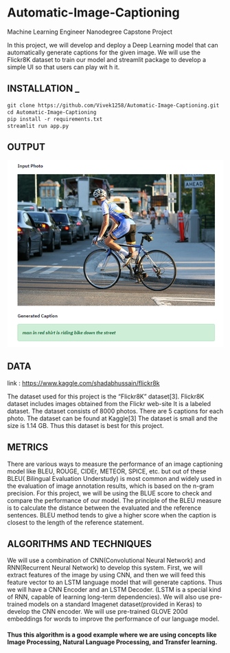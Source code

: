 
# Automatic-Image-Captioning
Machine Learning Engineer Nanodegree Capstone Project

In this project, we will develop and deploy a Deep Learning model that can automatically generate captions for the given image. We will use the Flickr8K dataset to train our model and streamlit package to develop a simple UI so that users can play wit h it.
 

## INSTALLATION _

``` 
git clone https://github.com/Vivek1258/Automatic-Image-Captioning.git
cd Automatic-Image-Captioning
pip install -r requirements.txt
streamlit run app.py 
```


## OUTPUT 
![Screenshot](images/sample.PNG)




## DATA 

link : https://www.kaggle.com/shadabhussain/flickr8k


The dataset used for this project is the “Flickr8K” dataset[3].
Flickr8K dataset includes images obtained from the Flickr web-site
It is a labeled dataset. 
The dataset consists of 8000 photos.
There are 5 captions for each photo.
The dataset can be found at Kaggle[3]
The dataset is small and the size is 1.14 GB.
Thus this dataset is best for this project.

 
 
## METRICS

There are various ways to measure the performance of an image captioning model like BLEU, ROUGE, CIDEr, METEOR, SPICE, etc. but out of these BLEU( Bilingual Evaluation Understudy) is most common and widely used in the evaluation of image annotation results, which is based on the n-gram precision. For this project, we will be using the BLUE score to check and compare the performance of our model. The principle of the BLEU measure is to calculate the distance between the evaluated and the reference sentences. BLEU method tends to give a higher score when the caption is closest to the length of the reference statement.


## ALGORITHMS AND TECHNIQUES 

We will use a combination of CNN(Convolutional Neural Network) and RNN(Recurrent Neural Network) to develop this system.
First, we will extract features of the image by using CNN, and then we will feed this feature vector to an LSTM language model that will generate captions. Thus we will have a CNN Encoder and an LSTM Decoder. (LSTM is a special kind of RNN, capable of learning long-term dependencies). We will also use pre-trained models on a standard Imagenet dataset(provided in Keras) to develop the CNN encoder. We will use pre-trained GLOVE 200d embeddings for words to improve the performance of our language model.

#### Thus this algorithm is a good example where we are using concepts like  Image Processing,  Natural Language Processing, and  Transfer learning.


